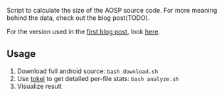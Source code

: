 Script to calculate the size of the AOSP source code. For more meaning behind 
the data, check out the blog post(TODO).

For the version used in the [first blog post](https://derdilla.com/blog/size-aosp.html), look [here](https://github.com/NobodyForNothing/aosp-analyzer/tree/0e31f9099ba5c913aa06b7bba192aa231c27ddb0).

## Usage

1. Download full android source: `bash download.sh` 
2. Use [tokei](https://github.com/XAMPPRocky/tokei) to get detailed per-file stats: `bash analyze.sh`
3. Visualize result
